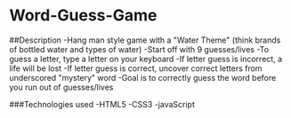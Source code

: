 # Word-Guess-Game

##Description
-Hang man style game with a "Water Theme" (think brands of bottled water and types of water)
-Start off with 9 guesses/lives
-To guess a letter, type a letter on your keyboard
-If letter guess is incorrect, a life will be lost
-If letter guess is correct, uncover correct letters from underscored "mystery" word
-Goal is to correctly guess the word before you run out of guesses/lives

###Technologies used
-HTML5
-CSS3
-javaScript
